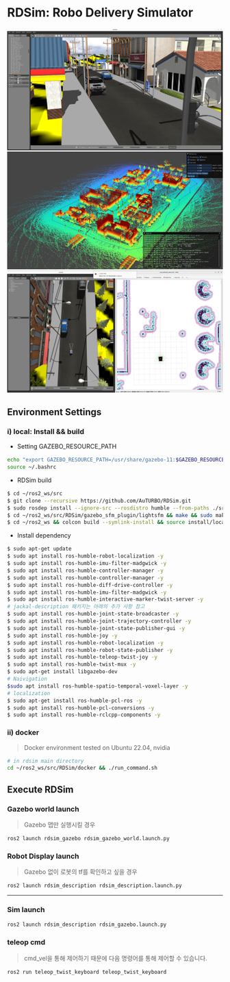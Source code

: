 # RDSim: Robo Delivery Simulator

![small_sim_world](./documents/small_sim_world.png)
![glim_result](./documents/glim_result.png)
![nav2](./documents/nav2.png)

## Environment Settings
### i) local: Install && build

* Setting GAZEBO_RESOURCE_PATH
```sh
echo "export GAZEBO_RESOURCE_PATH=/usr/share/gazebo-11:$GAZEBO_RESOURCE_PATH" >> ~/.bashrc
source ~/.bashrc
```

* RDSim build
```bash
$ cd ~/ros2_ws/src 
$ git clone --recursive https://github.com/AuTURBO/RDSim.git
$ sudo rosdep install --ignore-src --rosdistro humble --from-paths ./src/RDSim/rdsim_submodules/navigation2
$ cd ~/ros2_ws/src/RDSim/gazebo_sfm_plugin/lightsfm && make && sudo make install
$ cd ~/ros2_ws && colcon build --symlink-install && source install/local_setup.bash
```

* Install dependency
```bash
$ sudo apt-get update
$ sudo apt install ros-humble-robot-localization -y
$ sudo apt install ros-humble-imu-filter-madgwick -y
$ sudo apt install ros-humble-controller-manager -y
$ sudo apt install ros-humble-controller-manager -y
$ sudo apt install ros-humble-diff-drive-controller -y
$ sudo apt install ros-humble-imu-filter-madgwick -y
$ sudo apt install ros-humble-interactive-marker-twist-server -y
# jackal-description 패키지는 아래의 추가 사항 참고
$ sudo apt install ros-humble-joint-state-broadcaster -y
$ sudo apt install ros-humble-joint-trajectory-controller -y
$ sudo apt install ros-humble-joint-state-publisher-gui -y
$ sudo apt install ros-humble-joy -y
$ sudo apt install ros-humble-robot-localization -y
$ sudo apt install ros-humble-robot-state-publisher -y
$ sudo apt install ros-humble-teleop-twist-joy -y
$ sudo apt install ros-humble-twist-mux -y
$ sudo apt-get install libgazebo-dev
# Naivigation
$sudo apt install ros-humble-spatio-temporal-voxel-layer -y
# localization 
$ sudo apt-get install ros-humble-pcl-ros -y
$ sudo apt install ros-humble-pcl-conversions -y
$ sudo apt install ros-humble-rclcpp-components -y


```

### ii) docker

> Docker environment tested on Ubuntu 22.04, nvidia
> 

```bash
# in rdsim main directory
cd ~/ros2_ws/src/RDSim/docker && ./run_command.sh 
```

## Execute RDSim
### Gazebo world launch

> Gazebo 맵만 실행시킬 경우
> 

```bash
ros2 launch rdsim_gazebo rdsim_gazebo_world.launch.py  
```

### Robot Display launch 

> Gazebo 없이 로봇의 tf를 확인하고 싶을 경우
> 

```bash
ros2 launch rdsim_description rdsim_description.launch.py 
```


---

### Sim launch

```bash
ros2 launch rdsim_description rdsim_gazebo.launch.py 
```

### teleop cmd 

> cmd_vel을 통해 제어하기 때문에 다음 명령어를 통해 제어할 수 있습니다.
> 

```bash
ros2 run teleop_twist_keyboard teleop_twist_keyboard
```
